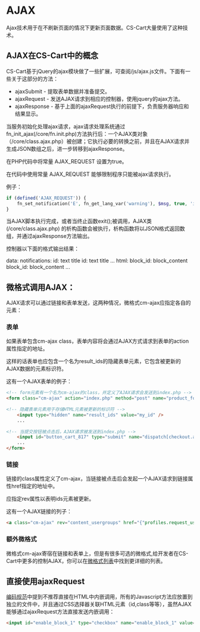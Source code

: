 AJAX
===================================

Ajax技术用于在不刷新页面的情况下更新页面数据。CS-Cart大量使用了这种技术。

## AJAX在CS-Cart中的概念

CS-Cart基于jQuery的ajax模块做了一些扩展，可查阅/js/ajax.js文件。下面有一些关于这部分的方法：

* ajaxSubmit - 提取表单数据并准备提交。
* ajaxRequest - 发送AJAX请求到相应的控制器，使用jquery的ajax方法。
* ajaxResponse - 基于上面的ajaxRequest执行的前提下，负责服务器响应和结果显示。

当服务初始化处理ajax请求，ajax请求处理系统通过fn_init_ajax(/core/fn.init.php)方法执行后：一个AJAX类对象（/core/class.ajax.php）被创建；它执行必要的转换之前，并且在AJAX请求并生成JSON数组之后，进一步转移到ajaxResponse。

在PHP代码中将常量 AJAX_REQUEST 设置为true。

在代码中使用常量 AJAX_REQUEST 能够限制程序只能被ajax请求执行。

例子：

```php
if (defined('AJAX_REQUEST')) { 
	fn_set_notification('E', fn_get_lang_var('warning'), $msg, true, 'insecure_password'); 
}
```

当AJAX脚本执行完成，或者当终止函数exit();被调用，AJAX类 (/core/class.ajax.php) 的析构函数会被执行，析构函数将以JSON格式返回数组，并通过ajaxResponse方法输出。

控制器以下面的格式输出结果：

data:
	notifications:
		id:
			text
			title
		id:
			text
			title
			...
	html:
		block_id:
			block_content
		block_id:
			block_content
		...

## 微格式调用AJAX：

AJAX请求可以通过链接和表单发送，这两种情况，微格式cm-ajax应指定各自的元素：

### 表单

如果表单包含cm-ajax class，表单内容将会通过AJAX方式请求到表单的action属性指定的地址。

这样的话表单也应包含一个名为result_ids的隐藏表单元素，它包含被更新的AJAX数据的元素标识符。

这有一个AJAX表单的例子：

```html
<!-- form元素有一个名为cm-ajax的class，并定义了AJAX请求会发送到index.php -->
<form class="cm-ajax" action="index.php" method="post" name="product_form_817">
 
<!-- 隐藏表单元素用于存储HTML元素被更新的标识符 -->
	<input type="hidden" name="result_ids" value="my_id" />
	...
 
<!-- 当提交按钮被点击后，AJAX请求被发送到index.php -->
	<input id="button_cart_817" type="submit" name="dispatch[checkout.add..817]" value="Add to cart" />
	...
</form>
```

### 链接

链接的class属性定义了cm-ajax，当链接被点击后会发起一个AJAX请求到链接属性href指定的地址中。

应指定rev属性以表明ids元素被更新。

这有一个AJAX链接的列子：

```html
<a class="cm-ajax" rev="content_usergroups" href="{"profiles.request_usergroup?usergroup_id=`$usergroup.usergroup_id`&amp;status=`$ug_status`"|fn_url}">{$_link_text}</a>
```

### 额外微格式

微格式cm-ajax寄宿在链接和表单上，但是有很多可选的微格式,给开发者在CS-Cart中更多的控制AJAX，你可以在[微格式列表](https://github.com/jason-wong/documents_translate/blob/master/CMS/CS-Cart-Developer-Documentation/microformats-list.md)中找到更详细的列表。


## 直接使用ajaxRequest

[编码规范](https://github.com/jason-wong/documents_translate/blob/master/CMS/CS-Cart-Developer-Documentation/coding-standards.md)中提到不推荐直接在HTML中内嵌调用，所有的Javascript方法应放置到独立的文件中，并且通过CSS选择器关联HTML元素（id,class等等），虽然AJAX能够通过ajaxRequest方法直接发送内嵌调用：

```html
<input id="enable_block_1" type="checkbox" name="enable_block_1" value="Y" onclick="jQuery.ajaxRequest('{$index_script}?dispatch=block_manager.enable_disable&amp;block_id=1&amp;enable=' + (this.checked ? this.value : 'N'), {literal}{method: 'POST', cache: false}{/literal});" />

```
